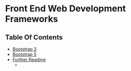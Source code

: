 # Front End Web Development Frameworks

## Table Of Contents
- [Bootstrap 3]()
- [Bootstrap 5]()
- [Further Reading]()
    - []()